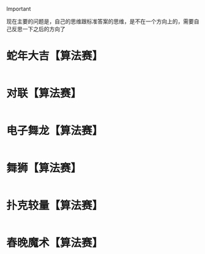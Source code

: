 > [!important]
> 现在主要的问题是，自己的思维跟标准答案的思维，是不在一个方向上的，需要自己反思一下之后的方向了

# 蛇年大吉【算法赛】

```python

```

# 对联【算法赛】
```python

```

# 电子舞龙【算法赛】
```python

```

# 舞狮【算法赛】
```python

```

# 扑克较量【算法赛】
```python

```

# 春晚魔术【算法赛】
```python

```